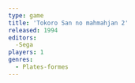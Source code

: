 ```yaml
---
type: game
title: 'Tokoro San no mahmahjan 2'
released: 1994
editors: 
  -Sega
players: 1
genres:
  - Plates-formes
---
```

